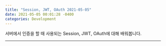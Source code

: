 ```yaml
---
title: "Session, JWT, OAuth 2021-05-05"
date: 2021-05-05 00:01:28 -0400
categories: Development
---
```


서버에서 인증을 할 때 사용되는 Session, JWT, OAuth에 대해 배워봅니다.
<hr/>
